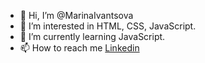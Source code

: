- 👋 Hi, I’m @MarinaIvantsova
- 👀 I’m interested in HTML, CSS, JavaScript.
- 🌱 I’m currently learning JavaScript.
- 📫 How to reach me <a href= "https://www.linkedin.com/in/%D0%BC%D0%B0%D1%80%D0%B8%D0%BD%D0%B0-%D0%B8%D0%B2%D0%B0%D0%BD%D1%86%D0%BE%D0%B2%D0%B0-732654201">Linkedin</a>

<!---
MarinaIvantsova/MarinaIvantsova is a ✨ special ✨ repository because its `README.md` (this file) appears on your GitHub profile.
You can click the Preview link to take a look at your changes.
--->
